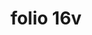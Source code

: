 ---
layout: edition
title: folio 16v
manuscript: Turin, Biblioteca Nazionale, MS N.III.19
sigla: T
iip: t016v.tif
milestone: 32
---